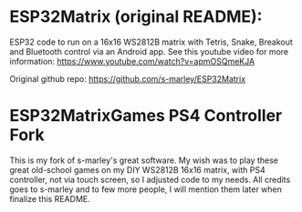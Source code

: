 # ESP32Matrix (original README):
ESP32 code to run on a 16x16 WS2812B matrix with Tetris, Snake, Breakout and Bluetooth control via an Android app.
See this youtube video for more information: https://www.youtube.com/watch?v=apmOSQmeKJA

Original github repo: https://github.com/s-marley/ESP32Matrix

# ESP32MatrixGames PS4 Controller Fork
This is my fork of s-marley's great software. My wish was to play these great old-school games on my DIY WS2812B 16x16 matrix, with PS4 controller, not via touch screen, so I adjusted code to my needs. All credits goes to s-marley and to few more people, I will mention them later when finalize this README.
